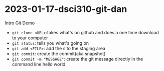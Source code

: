 # 2023-01-17-dsci310-git-dan
Intro Git Demo

 - `git clone <URL>`:takes what's on github and does a one time download to your computer
 - `git status`: tells you what's going on
 - `git add <FILE>`: add the <FILE>s to the staging area
 - `git commit`: create the commit(aka snapshot)
 - `git commit -m "MESSAGE"`: create the git message directly in the command line
hello world
